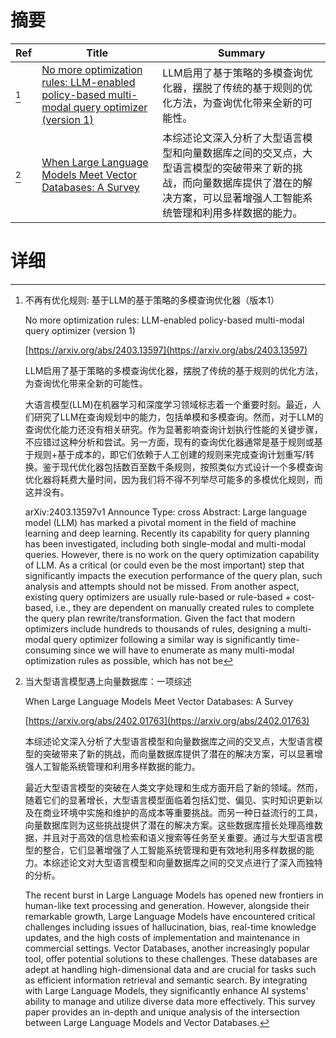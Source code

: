 # 摘要

| Ref | Title | Summary |
| --- | --- | --- |
| [^1] | [No more optimization rules: LLM-enabled policy-based multi-modal query optimizer (version 1)](https://arxiv.org/abs/2403.13597) | LLM启用了基于策略的多模查询优化器，摆脱了传统的基于规则的优化方法，为查询优化带来全新的可能性。 |
| [^2] | [When Large Language Models Meet Vector Databases: A Survey](https://arxiv.org/abs/2402.01763) | 本综述论文深入分析了大型语言模型和向量数据库之间的交叉点，大型语言模型的突破带来了新的挑战，而向量数据库提供了潜在的解决方案，可以显著增强人工智能系统管理和利用多样数据的能力。 |

# 详细

[^1]: 不再有优化规则: 基于LLM的基于策略的多模查询优化器（版本1）

    No more optimization rules: LLM-enabled policy-based multi-modal query optimizer (version 1)

    [https://arxiv.org/abs/2403.13597](https://arxiv.org/abs/2403.13597)

    LLM启用了基于策略的多模查询优化器，摆脱了传统的基于规则的优化方法，为查询优化带来全新的可能性。

    

    大语言模型(LLM)在机器学习和深度学习领域标志着一个重要时刻。最近，人们研究了LLM在查询规划中的能力，包括单模和多模查询。然而，对于LLM的查询优化能力还没有相关研究。作为显著影响查询计划执行性能的关键步骤，不应错过这种分析和尝试。另一方面，现有的查询优化器通常是基于规则或基于规则+基于成本的，即它们依赖于人工创建的规则来完成查询计划重写/转换。鉴于现代优化器包括数百至数千条规则，按照类似方式设计一个多模查询优化器将耗费大量时间，因为我们将不得不列举尽可能多的多模优化规则，而这并没有。

    arXiv:2403.13597v1 Announce Type: cross  Abstract: Large language model (LLM) has marked a pivotal moment in the field of machine learning and deep learning. Recently its capability for query planning has been investigated, including both single-modal and multi-modal queries. However, there is no work on the query optimization capability of LLM. As a critical (or could even be the most important) step that significantly impacts the execution performance of the query plan, such analysis and attempts should not be missed. From another aspect, existing query optimizers are usually rule-based or rule-based + cost-based, i.e., they are dependent on manually created rules to complete the query plan rewrite/transformation. Given the fact that modern optimizers include hundreds to thousands of rules, designing a multi-modal query optimizer following a similar way is significantly time-consuming since we will have to enumerate as many multi-modal optimization rules as possible, which has not be
    
[^2]: 当大型语言模型遇上向量数据库：一项综述

    When Large Language Models Meet Vector Databases: A Survey

    [https://arxiv.org/abs/2402.01763](https://arxiv.org/abs/2402.01763)

    本综述论文深入分析了大型语言模型和向量数据库之间的交叉点，大型语言模型的突破带来了新的挑战，而向量数据库提供了潜在的解决方案，可以显著增强人工智能系统管理和利用多样数据的能力。

    

    最近大型语言模型的突破在人类文字处理和生成方面开启了新的领域。然而，随着它们的显著增长，大型语言模型面临着包括幻觉、偏见、实时知识更新以及在商业环境中实施和维护的高成本等重要挑战。而另一种日益流行的工具，向量数据库则为这些挑战提供了潜在的解决方案。这些数据库擅长处理高维数据，并且对于高效的信息检索和语义搜索等任务至关重要。通过与大型语言模型的整合，它们显著增强了人工智能系统管理和更有效地利用多样数据的能力。本综述论文对大型语言模型和向量数据库之间的交叉点进行了深入而独特的分析。

    The recent burst in Large Language Models has opened new frontiers in human-like text processing and generation. However, alongside their remarkable growth, Large Language Models have encountered critical challenges including issues of hallucination, bias, real-time knowledge updates, and the high costs of implementation and maintenance in commercial settings. Vector Databases, another increasingly popular tool, offer potential solutions to these challenges. These databases are adept at handling high-dimensional data and are crucial for tasks such as efficient information retrieval and semantic search. By integrating with Large Language Models, they significantly enhance AI systems' ability to manage and utilize diverse data more effectively. This survey paper provides an in-depth and unique analysis of the intersection between Large Language Models and Vector Databases.
    

